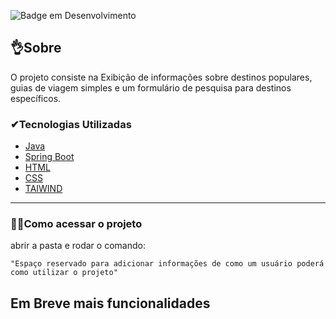 ![Badge em Desenvolvimento](http://img.shields.io/static/v1?label=STATUS&message=EM%20DESENVOLVIMENTO&color=GREEN&style=for-the-badge)

## 👌Sobre

O projeto consiste na Exibição de informações sobre destinos populares, guias de viagem simples e um formulário de pesquisa para destinos específicos.

### ✔Tecnologias Utilizadas

- [Java](https://www.java.com/pt-BR/)
- [Spring Boot](https://spring.io/projects/spring-boot/)
- [HTML](https://www.w3.org/html/)
- [CSS](https://www.w3.org/Style/CSS/Overview.en.html)
- [TAIWIND](https://tailwindcss.com/)

---

### 🐱‍🏍Como acessar o projeto

abrir a pasta e
rodar o comando:

```
"Espaço reservado para adicionar informações de como um usuário poderá  como utilizar o projeto"

```

## Em Breve mais funcionalidades
